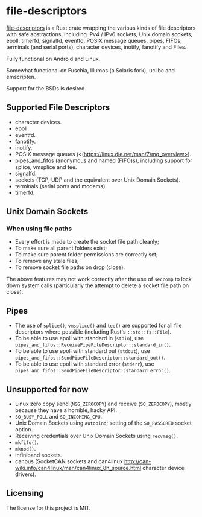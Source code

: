# file-descriptors

[file-descriptors] is a Rust crate wrapping the various kinds of file descriptors with safe abstractions, including IPv4 / IPv6 sockets, Unix domain sockets, epoll, timerfd, signalfd, eventfd, POSIX message queues, pipes, FIFOs, terminals (and serial ports), character devices, inotify, fanotify and Files.

Fully functional on Android and Linux.

Somewhat functional on Fuschia, Illumos (a Solaris fork), uclibc and emscripten.

Support for the BSDs is desired.


## Supported File Descriptors

* character devices.
* epoll.
* eventfd.
* fanotify.
* inotify.
* POSIX message queues (<(https://linux.die.net/man/7/mq_overview>).
* pipes_and_fifos (anonymous and named (FIFO)s), including support for splice, vmsplice and tee.
* signalfd.
* sockets (TCP, UDP and the equivalent over Unix Domain Sockets).
* terminals (serial ports and modems).
* timerfd.


## Unix Domain Sockets


### When using file paths

* Every effort is made to create the socket file path cleanly;
* To make sure all parent folders exist;
* To make sure parent folder permissions are correctly set;
* To remove any stale files;
* To remove socket file paths on drop (close).

The above features may not work correctly after the use of `seccomp` to lock down system calls (particularly the attempt to delete a socket file path on close).


## Pipes

* The use of `splice()`, `vmsplice()` and `tee()` are supported for all file descriptors where possible (including Rust's `::std::fs::File`).
* To be able to use epoll with standard in (`stdin`), use `pipes_and_fifos::ReceivePipeFileDescriptor::standard_in()`.
* To be able to use epoll with standard out (`stdout`), use `pipes_and_fifos::SendPipeFileDescriptor::standard_out()`.
* To be able to use epoll with standard error (`stderr`), use `pipes_and_fifos::SendPipeFileDescriptor::standard_error()`.


## Unsupported for now

* Linux zero copy send (`MSG_ZEROCOPY`) and receive (`SO_ZEROCOPY`), mostly because they have a horrible, hacky API.
* `SO_BUSY_POLL` and `SO_INCOMING_CPU`.
* Unix Domain Sockets using `autobind`; setting of the `SO_PASSCRED` socket option.
* Receiving credentials over Unix Domain Sockets using `recvmsg()`.
* `mkfifo()`.
* `mknod()`.
* infiniband sockets.
* canbus (SocketCAN sockets and can4linux <http://can-wiki.info/can4linux/man/can4linux_8h_source.html> character device drivers).


## Licensing

The license for this project is MIT.

[file-descriptors]: https://github.com/lemonrock/file-descriptors "file-descriptors GitHub page"
